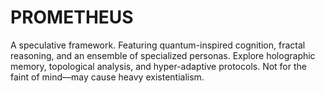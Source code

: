 # PROMETHEUS
A speculative framework. Featuring quantum-inspired cognition, fractal reasoning, and an ensemble of specialized personas. Explore holographic memory, topological analysis, and hyper-adaptive protocols. Not for the faint of mind—may cause heavy existentialism.
